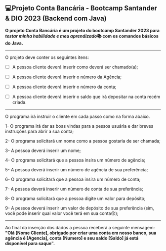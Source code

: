 ## **💻Projeto Conta Bancária - Bootcamp Santander & DIO 2023 (Backend com Java)**

<strong>O projeto Conta Bancária é um projeto do bootcamp Santander 2023 para *testar minha habilidade e meu aprendizado*📚 com os comandos básicos do Java.</strong>
______________

O projeto deve conter os seguintes itens: 

- [ ] A pessoa cliente deverá inserir como deverá ser chamado(a);

- [ ] A pessoa cliente deverá inserir o número da Agência;

- [ ] A pessoa cliente deverá inserir o número da conta;

- [ ] A pessoa cliente deverá inserir o saldo que irá depositar na conta recém criada.
___
O programa irá instruir o cliente em cada passo como na forma abaixo.

1- O programa irá dar as boas vindas para a pessoa usuária e dar breves instruções para abrir a sua conta;

2- O programa solicitará um nome como a pessoa gostaria de ser chamada;

3- A pessoa deverá inserir um nome;

4- O programa solicitará que a pessoa insira um número de agência;

5- A pessoa deverá inserir um número de agência de sua preferência;

6- O programa solicitará que a pessoa insira um número de conta;

7- A pessoa deverá inserir um número de conta de sua preferência;

8- O programa solicitará que a pessoa digite um valor para depósito;

9- A pessoa deverá inserir um valor de depósito de sua preferência (sim, você pode inserir qual valor você terá em sua conta😲);
___
Ao final da inserção dos dados a pessoa receberá a seguinte mensagem: <strong>"Olá [Nome Cliente], obrigado por criar uma conta em nosso banco, sua agência é [Agencia], conta [Numero] e seu saldo [Saldo] já está disponível para saque".</strong>

